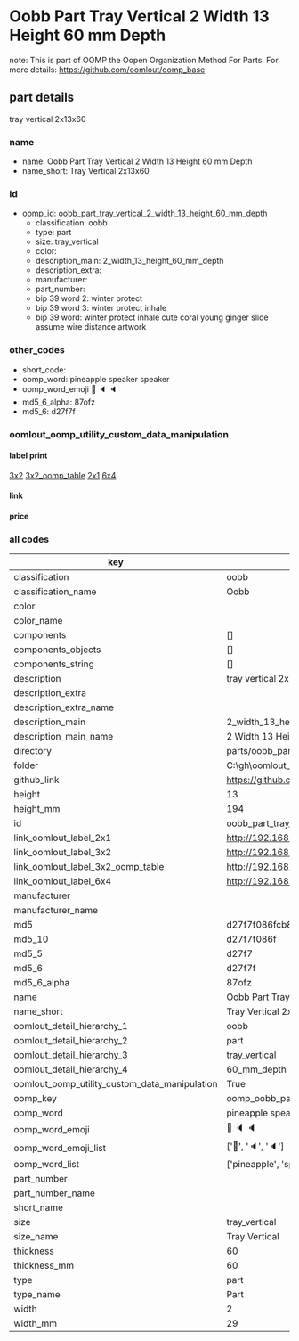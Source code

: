 # Oobb Part Tray Vertical 2 Width 13 Height 60 mm Depth  

note: This is part of OOMP the Oopen Organization Method For Parts. For more details: https://github.com/oomlout/oomp_base

##  part details
  



tray vertical 2x13x60



### name
* name: Oobb Part Tray Vertical 2 Width 13 Height 60 mm Depth
* name_short: Tray Vertical 2x13x60 
### id
* oomp_id: oobb_part_tray_vertical_2_width_13_height_60_mm_depth
  * classification: oobb
  * type: part
  * size: tray_vertical
  * color: 
  * description_main: 2_width_13_height_60_mm_depth
  * description_extra: 
  * manufacturer: 
  * part_number: 
  * bip 39 word 2: winter protect
  * bip 39 word 3: winter protect inhale
  * bip 39 word: winter protect inhale cute coral young ginger slide assume wire distance artwork

### other_codes
* short_code: 
* oomp_word: pineapple speaker speaker
* oomp_word_emoji :pineapple: :speaker: :speaker:
* md5_6_alpha: 87ofz
* md5_6: d27f7f






### oomlout_oomp_utility_custom_data_manipulation
#### label print
[3x2](http://192.168.1.245:1112/?label=oomp%2087ofz)
[3x2_oomp_table](http://192.168.1.108:1112/?label=oomp%2087ofz)
[2x1](http://192.168.1.242:1112/?label=oomp%2087ofz)
[6x4](http://192.168.1.55:1112/?label=oomp%2087ofz)    

#### link

                              

#### price







### all codes 
| key | value |  
| --- | --- |  
| classification | oobb |  
| classification_name | Oobb |  
| color |  |  
| color_name |  |  
| components | [] |  
| components_objects | [] |  
| components_string | [] |  
| description | tray vertical 2x13x60 |  
| description_extra |  |  
| description_extra_name |  |  
| description_main | 2_width_13_height_60_mm_depth |  
| description_main_name | 2 Width 13 Height 60 mm Depth |  
| directory | parts/oobb_part_tray_vertical_2_width_13_height_60_mm_depth |  
| folder | C:\gh\oomlout_oobb_version_4_generated_parts\parts\oobb_part_tray_vertical_2_width_13_height_60_mm_depth |  
| github_link | https://github.com/oomlout/oomlout_oomp_part_src/tree/main/parts/oobb_part_tray_vertical_2_width_13_height_60_mm_depth |  
| height | 13 |  
| height_mm | 194 |  
| id | oobb_part_tray_vertical_2_width_13_height_60_mm_depth |  
| link_oomlout_label_2x1 | http://192.168.1.242:1112/?label=oomp%2087ofz |  
| link_oomlout_label_3x2 | http://192.168.1.245:1112/?label=oomp%2087ofz |  
| link_oomlout_label_3x2_oomp_table | http://192.168.1.108:1112/?label=oomp%2087ofz |  
| link_oomlout_label_6x4 | http://192.168.1.55:1112/?label=oomp%2087ofz |  
| manufacturer |  |  
| manufacturer_name |  |  
| md5 | d27f7f086fcb8c43fd18136ae76b2fe0 |  
| md5_10 | d27f7f086f |  
| md5_5 | d27f7 |  
| md5_6 | d27f7f |  
| md5_6_alpha | 87ofz |  
| name | Oobb Part Tray Vertical 2 Width 13 Height 60 mm Depth |  
| name_short | Tray Vertical 2x13x60  |  
| oomlout_detail_hierarchy_1 | oobb |  
| oomlout_detail_hierarchy_2 | part |  
| oomlout_detail_hierarchy_3 | tray_vertical |  
| oomlout_detail_hierarchy_4 | 60_mm_depth |  
| oomlout_oomp_utility_custom_data_manipulation | True |  
| oomp_key | oomp_oobb_part_tray_vertical_2_width_13_height_60_mm_depth |  
| oomp_word | pineapple speaker speaker |  
| oomp_word_emoji | :pineapple: :speaker: :speaker: |  
| oomp_word_emoji_list | [':pineapple:', ':speaker:', ':speaker:'] |  
| oomp_word_list | ['pineapple', 'speaker', 'speaker'] |  
| part_number |  |  
| part_number_name |  |  
| short_name |  |  
| size | tray_vertical |  
| size_name | Tray Vertical |  
| thickness | 60 |  
| thickness_mm | 60 |  
| type | part |  
| type_name | Part |  
| width | 2 |  
| width_mm | 29 |  
